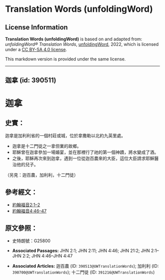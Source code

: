 # Translation Words (unfoldingWord)

## License Information

**Translation Words (unfoldingWord)** is based on and adapted from: _unfoldingWord® Translation Words_, [unfoldingWord](https://unfoldingword.org/utw), 2022, which is licensed under a [CC BY-SA 4.0 license](https://creativecommons.org/licenses/by-sa/4.0/legalcode.en).

This markdown version is provided under the same license.



--------------------------------

## 迦拿 (id: 390511)

迦拿
==

史實：
---

迦拿是加利利省的一個村莊或城，位於拿撒勒以北約九英里處。

* 迦拿是十二門徒之一拿但業的故鄉。
* 耶穌曾在迦拿參加一場婚宴，並在那裡行了祂的第一個神蹟，將水變成了酒。
* 之後，耶穌再次來到迦拿，遇到一位從迦百農來的大臣，這位大臣請求耶穌醫治他的兒子。

（另見：迦百農，加利利，十二門徒）

參考經文：
-----

* [約翰福音2:1–2](https://ref.ly/John2:1-John2:2)
* [約翰福音4:46–47](https://ref.ly/John4:46-John4:47)

原文參照：
-----

* 史特朗號：G25800

* **Associated Passages:** JHN 2:1; JHN 2:11; JHN 4:46; JHN 21:2; JHN 2:1–JHN 2:2; JHN 4:46–JHN 4:47
* **Associated Articles:** 迦百農 (ID: `390513@UWTranslationWords`); 加利利 (ID: `390700@UWTranslationWords`); 十二門徒 (ID: `391216@UWTranslationWords`)

